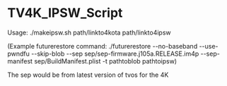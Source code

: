 # TV4K_IPSW_Script


Usage: ./makeipsw.sh path/linkto4kota path/linkto4ipsw

(Example futurerestore command: ./futurerestore --no-baseband --use-pwndfu --skip-blob --sep sep/sep-firmware.j105a.RELEASE.im4p --sep-manifest sep/BuildManifest.plist -t pathtoblob pathtoipsw)

The sep would be from latest version of tvos for the 4K
